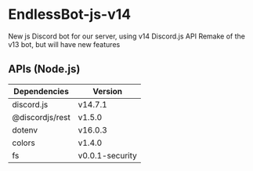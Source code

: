 # EndlessBot-js-v14
New js Discord bot for our server, using v14 Discord.js API
Remake of the v13 bot, but will have new features

## APIs (Node.js)
| Dependencies | Version |
| ------------- | ------------- |
| discord.js | v14.7.1 |
| @discordjs/rest | v1.5.0 |
| dotenv | v16.0.3 |
| colors | v1.4.0 |
| fs | v0.0.1-security |
